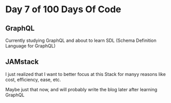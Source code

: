 # Day 7 of 100 Days Of Code

## GraphQL
Currently studying GraphQL and about to learn SDL (Schema Definition Language for GraphQL)

## JAMstack
I just realized that I want to better focus at this Stack for manyy reasons like cost, efficiency, ease, etc.

Maybe just that now, and will probably write the blog later after learning GraphQL

